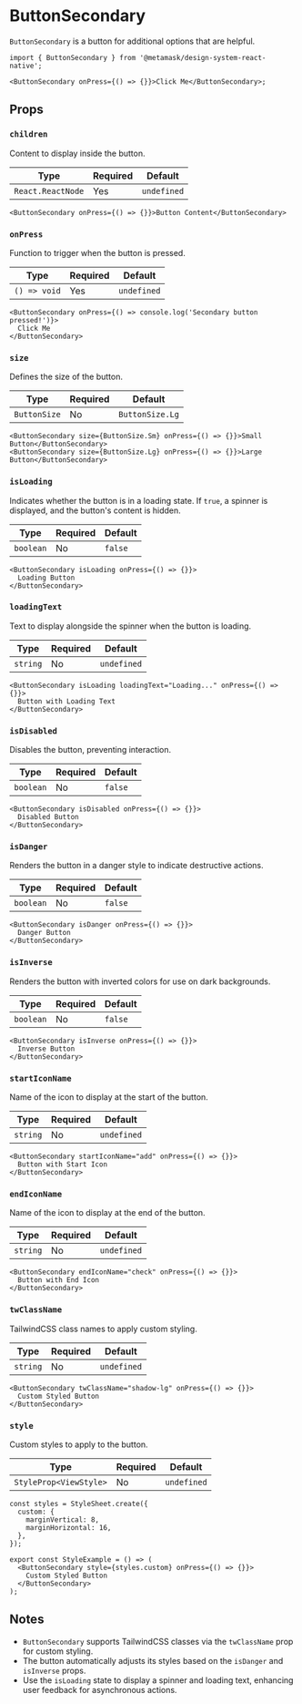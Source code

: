 # ButtonSecondary

`ButtonSecondary` is a button for additional options that are helpful.

```tsx
import { ButtonSecondary } from '@metamask/design-system-react-native';

<ButtonSecondary onPress={() => {}}>Click Me</ButtonSecondary>;
```

## Props

### `children`

Content to display inside the button.

| **Type**          | **Required** | **Default** |
| ----------------- | ------------ | ----------- |
| `React.ReactNode` | Yes          | `undefined` |

```tsx
<ButtonSecondary onPress={() => {}}>Button Content</ButtonSecondary>
```

### `onPress`

Function to trigger when the button is pressed.

| **Type**     | **Required** | **Default** |
| ------------ | ------------ | ----------- |
| `() => void` | Yes          | `undefined` |

```tsx
<ButtonSecondary onPress={() => console.log('Secondary button pressed!')}>
  Click Me
</ButtonSecondary>
```

### `size`

Defines the size of the button.

| **Type**     | **Required** | **Default**     |
| ------------ | ------------ | --------------- |
| `ButtonSize` | No           | `ButtonSize.Lg` |

```tsx
<ButtonSecondary size={ButtonSize.Sm} onPress={() => {}}>Small Button</ButtonSecondary>
<ButtonSecondary size={ButtonSize.Lg} onPress={() => {}}>Large Button</ButtonSecondary>
```

### `isLoading`

Indicates whether the button is in a loading state. If `true`, a spinner is displayed, and the button's content is hidden.

| **Type**  | **Required** | **Default** |
| --------- | ------------ | ----------- |
| `boolean` | No           | `false`     |

```tsx
<ButtonSecondary isLoading onPress={() => {}}>
  Loading Button
</ButtonSecondary>
```

### `loadingText`

Text to display alongside the spinner when the button is loading.

| **Type** | **Required** | **Default** |
| -------- | ------------ | ----------- |
| `string` | No           | `undefined` |

```tsx
<ButtonSecondary isLoading loadingText="Loading..." onPress={() => {}}>
  Button with Loading Text
</ButtonSecondary>
```

### `isDisabled`

Disables the button, preventing interaction.

| **Type**  | **Required** | **Default** |
| --------- | ------------ | ----------- |
| `boolean` | No           | `false`     |

```tsx
<ButtonSecondary isDisabled onPress={() => {}}>
  Disabled Button
</ButtonSecondary>
```

### `isDanger`

Renders the button in a danger style to indicate destructive actions.

| **Type**  | **Required** | **Default** |
| --------- | ------------ | ----------- |
| `boolean` | No           | `false`     |

```tsx
<ButtonSecondary isDanger onPress={() => {}}>
  Danger Button
</ButtonSecondary>
```

### `isInverse`

Renders the button with inverted colors for use on dark backgrounds.

| **Type**  | **Required** | **Default** |
| --------- | ------------ | ----------- |
| `boolean` | No           | `false`     |

```tsx
<ButtonSecondary isInverse onPress={() => {}}>
  Inverse Button
</ButtonSecondary>
```

### `startIconName`

Name of the icon to display at the start of the button.

| **Type** | **Required** | **Default** |
| -------- | ------------ | ----------- |
| `string` | No           | `undefined` |

```tsx
<ButtonSecondary startIconName="add" onPress={() => {}}>
  Button with Start Icon
</ButtonSecondary>
```

### `endIconName`

Name of the icon to display at the end of the button.

| **Type** | **Required** | **Default** |
| -------- | ------------ | ----------- |
| `string` | No           | `undefined` |

```tsx
<ButtonSecondary endIconName="check" onPress={() => {}}>
  Button with End Icon
</ButtonSecondary>
```

### `twClassName`

TailwindCSS class names to apply custom styling.

| **Type** | **Required** | **Default** |
| -------- | ------------ | ----------- |
| `string` | No           | `undefined` |

```tsx
<ButtonSecondary twClassName="shadow-lg" onPress={() => {}}>
  Custom Styled Button
</ButtonSecondary>
```

### `style`

Custom styles to apply to the button.

| **Type**               | **Required** | **Default** |
| ---------------------- | ------------ | ----------- |
| `StyleProp<ViewStyle>` | No           | `undefined` |

```tsx
const styles = StyleSheet.create({
  custom: {
    marginVertical: 8,
    marginHorizontal: 16,
  },
});

export const StyleExample = () => (
  <ButtonSecondary style={styles.custom} onPress={() => {}}>
    Custom Styled Button
  </ButtonSecondary>
);
```

## Notes

- `ButtonSecondary` supports TailwindCSS classes via the `twClassName` prop for custom styling.
- The button automatically adjusts its styles based on the `isDanger` and `isInverse` props.
- Use the `isLoading` state to display a spinner and loading text, enhancing user feedback for asynchronous actions.
